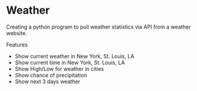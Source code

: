 # Weather

Creating a python program to pull weather statistics via API from a weather website.

Features

 * Show current weather in New York, St. Louis, LA
 * Show current time in New York, St. Louis, LA
 * Show High/Low for weather in cities
 * Show chance of precipitation
 * Show next 3 days weather

